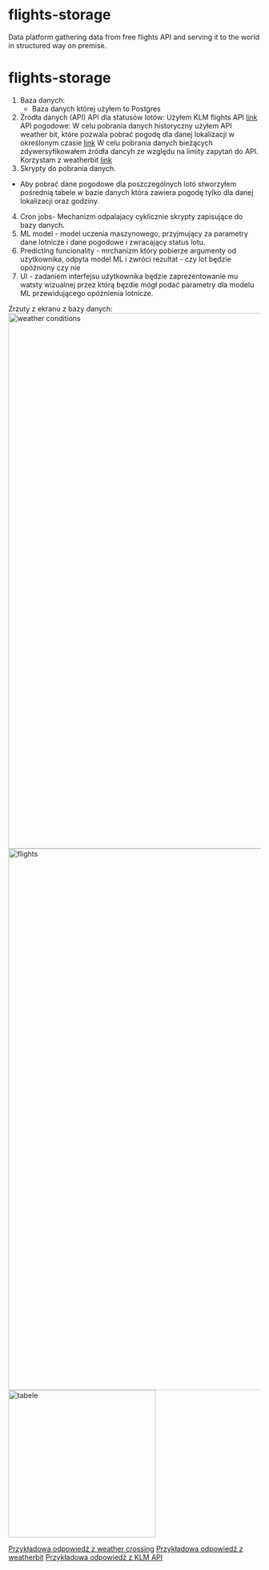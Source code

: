# flights-storage
Data platform gathering data from free flights API and serving it to the world in structured way on premise.
# flights-storage
1. Baza danych:
    - Baza danych której użyłem to Postgres 
2. Źródła danych (API)
API dla statusów lotów: 
Użyłem KLM flights API [link](https://developer.airfranceklm.com/documentations/api/A000042)
API pogodowe:
W celu pobrania danych historyczny użyłem API weather bit, które pozwala pobrać pogodę dla danej lokalizacji w określonym czasie [link](https://www.weatherbit.io/api/weather-history-hourly)
W celu pobrania danych bieżących zdywersyfikowałem źródła dancyh ze względu na limity zapytań do API. 
Korzystam z weatherbit [link](https://weather.visualcrossing.com/)
3. Skrypty do pobrania danych. 
-   Aby pobrać dane pogodowe dla poszczególnych lotó stworzyłem pośrednią tabele w bazie danych która zawiera pogodę tylko dla danej lokalizacji oraz godziny. 
4. Cron jobs- Mechanizm odpalajacy cyklicznie skrypty zapisujące do bazy danych.
5. ML model - model uczenia maszynowego, przyjmujący za parametry dane lotnicze i dane pogodowe i zwracający status lotu.
6. Predicting funcionality - mrchanizm który pobierze argumenty od użytkownika, odpyta model ML i zwróci rezultat - czy lot będzie opóźniony czy nie 
7. UI - zadaniem interfejsu użytkownika będzie zaprezentowanie mu watsty wizualnej przez którą bęzdie mógł podać parametry dla modelu ML przewidującego opóźnienia lotnicze. 

Zrzuty z ekranu z bazy danych:
<img width="1068" alt="weather conditions" src="https://user-images.githubusercontent.com/25872760/175573833-1708ed3a-a358-4fc9-8b78-f00177003610.PNG">
<img width="1080" alt="flights" src="https://user-images.githubusercontent.com/25872760/175573836-3ed6d584-117b-4804-8a63-c6ac3f910e2d.PNG">
<img width="294" alt="tabele" src="https://user-images.githubusercontent.com/25872760/175573838-81b3c825-d7ac-49f4-99c0-43753ccd8d92.PNG">

[Przykładowa odpowiedź z weather crossing](https://github.com/WikF/flights-storage/blob/main/weather.json)
[Przykładowa odpowiedź z weatherbit](https://github.com/WikF/flights-storage/blob/main/weather_history.json)
[Przykładowa odpowiedź z KLM API](https://github.com/WikF/flights-storage/blob/main/klm_flights.json)
